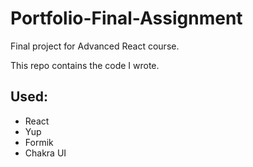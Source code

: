 # Portfolio-Final-Assignment
Final project for Advanced React course.

This repo contains the code I wrote.

## Used:
- React
- Yup
- Formik
- Chakra UI
